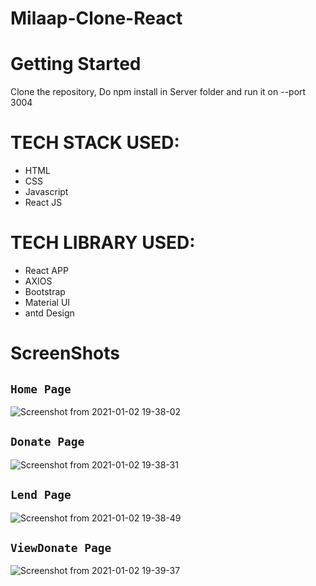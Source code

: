 # Milaap-Clone-React

# Getting Started
  Clone the repository, Do npm install in Server folder and run it on --port 3004 

# TECH STACK USED:
   * HTML
   * CSS
   * Javascript
   * React JS

# TECH LIBRARY USED:
   * React APP
   * AXIOS
   * Bootstrap
   * Material UI
   * antd Design
   
# ScreenShots

## `Home Page`
![Screenshot from 2021-01-02 19-38-02](https://user-images.githubusercontent.com/61466065/103459058-6568c280-4d32-11eb-9933-61b41719d722.png)

## `Donate Page`
![Screenshot from 2021-01-02 19-38-31](https://user-images.githubusercontent.com/61466065/103459078-88937200-4d32-11eb-8c1a-97063302733e.png)

## `Lend Page`
![Screenshot from 2021-01-02 19-38-49](https://user-images.githubusercontent.com/61466065/103459079-8a5d3580-4d32-11eb-98a3-833bb06179be.png)

## `ViewDonate Page`
![Screenshot from 2021-01-02 19-39-37](https://user-images.githubusercontent.com/61466065/103459081-8b8e6280-4d32-11eb-8a60-6b337af10089.png)
